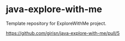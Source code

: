 # java-explore-with-me
Template repository for ExploreWithMe project.

https://github.com/girisn/java-explore-with-me/pull/5